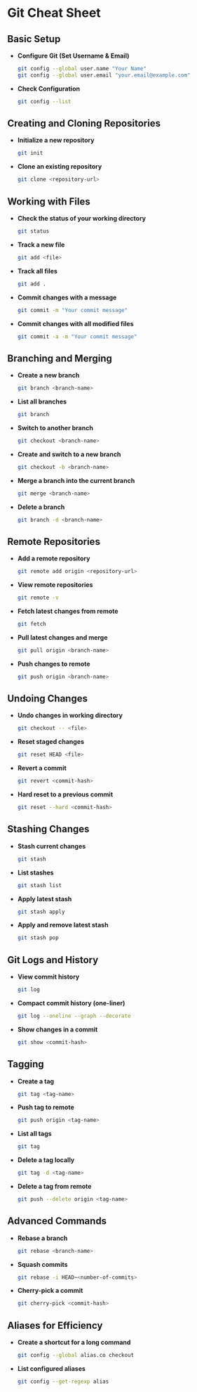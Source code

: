 # Git Cheat Sheet

## Basic Setup
- **Configure Git (Set Username & Email)**
  ```bash
  git config --global user.name "Your Name"
  git config --global user.email "your.email@example.com"
  ```
- **Check Configuration**
  ```bash
  git config --list
  ```

## Creating and Cloning Repositories
- **Initialize a new repository**
  ```bash
  git init
  ```
- **Clone an existing repository**
  ```bash
  git clone <repository-url>
  ```

## Working with Files
- **Check the status of your working directory**
  ```bash
  git status
  ```
- **Track a new file**
  ```bash
  git add <file>
  ```
- **Track all files**
  ```bash
  git add .
  ```
- **Commit changes with a message**
  ```bash
  git commit -m "Your commit message"
  ```
- **Commit changes with all modified files**
  ```bash
  git commit -a -m "Your commit message"
  ```

## Branching and Merging
- **Create a new branch**
  ```bash
  git branch <branch-name>
  ```
- **List all branches**
  ```bash
  git branch
  ```
- **Switch to another branch**
  ```bash
  git checkout <branch-name>
  ```
- **Create and switch to a new branch**
  ```bash
  git checkout -b <branch-name>
  ```
- **Merge a branch into the current branch**
  ```bash
  git merge <branch-name>
  ```
- **Delete a branch**
  ```bash
  git branch -d <branch-name>
  ```

## Remote Repositories
- **Add a remote repository**
  ```bash
  git remote add origin <repository-url>
  ```
- **View remote repositories**
  ```bash
  git remote -v
  ```
- **Fetch latest changes from remote**
  ```bash
  git fetch
  ```
- **Pull latest changes and merge**
  ```bash
  git pull origin <branch-name>
  ```
- **Push changes to remote**
  ```bash
  git push origin <branch-name>
  ```

## Undoing Changes
- **Undo changes in working directory**
  ```bash
  git checkout -- <file>
  ```
- **Reset staged changes**
  ```bash
  git reset HEAD <file>
  ```
- **Revert a commit**
  ```bash
  git revert <commit-hash>
  ```
- **Hard reset to a previous commit**
  ```bash
  git reset --hard <commit-hash>
  ```

## Stashing Changes
- **Stash current changes**
  ```bash
  git stash
  ```
- **List stashes**
  ```bash
  git stash list
  ```
- **Apply latest stash**
  ```bash
  git stash apply
  ```
- **Apply and remove latest stash**
  ```bash
  git stash pop
  ```

## Git Logs and History
- **View commit history**
  ```bash
  git log
  ```
- **Compact commit history (one-liner)**
  ```bash
  git log --oneline --graph --decorate
  ```
- **Show changes in a commit**
  ```bash
  git show <commit-hash>
  ```

## Tagging
- **Create a tag**
  ```bash
  git tag <tag-name>
  ```
- **Push tag to remote**
  ```bash
  git push origin <tag-name>
  ```
- **List all tags**
  ```bash
  git tag
  ```
- **Delete a tag locally**
  ```bash
  git tag -d <tag-name>
  ```
- **Delete a tag from remote**
  ```bash
  git push --delete origin <tag-name>
  ```

## Advanced Commands
- **Rebase a branch**
  ```bash
  git rebase <branch-name>
  ```
- **Squash commits**
  ```bash
  git rebase -i HEAD~<number-of-commits>
  ```
- **Cherry-pick a commit**
  ```bash
  git cherry-pick <commit-hash>
  ```

## Aliases for Efficiency
- **Create a shortcut for a long command**
  ```bash
  git config --global alias.co checkout
  ```
- **List configured aliases**
  ```bash
  git config --get-regexp alias
  
